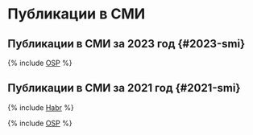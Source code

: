 # Публикации в СМИ

## Публикации в СМИ за 2023 год {#2023-smi}

{% include [OSP](./_includes/publications/2023/osp.md) %}

## Публикации в СМИ за 2021 год {#2021-smi}

{% include [Habr](./_includes/publications/2021/Habr.md) %}

{% include [OSP](./_includes/publications/2021/osp.md) %}